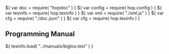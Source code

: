 ${ var doc = require( "hopdoc" ) }
${ var config = require( hop.config ) }
${ var texinfo = require( hop.texinfo ) }
${ var xml = require( "./xml.js" ) }
${ var cfg = require( "./doc.json" ) }
${ var cfg = require( hop.texinfo ) }


Programming Manual
------------------

${ texinfo.load( "../manuals/bigloo.texi" ) }


